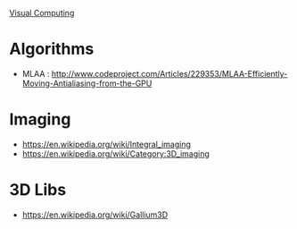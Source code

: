 [Visual Computing](https://en.wikipedia.org/wiki/Visual_Computing)

# Algorithms
+ MLAA : http://www.codeproject.com/Articles/229353/MLAA-Efficiently-Moving-Antialiasing-from-the-GPU

# Imaging
+ https://en.wikipedia.org/wiki/Integral_imaging
+ https://en.wikipedia.org/wiki/Category:3D_imaging

# 3D Libs
+ https://en.wikipedia.org/wiki/Gallium3D
